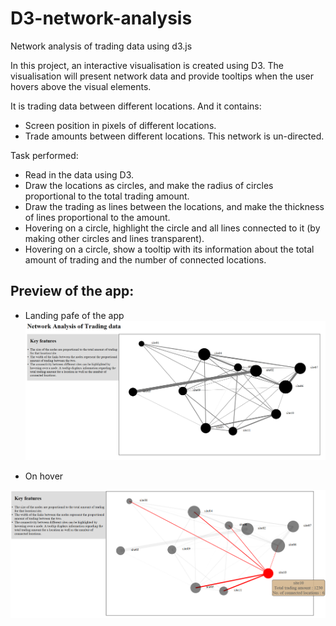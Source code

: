 # D3-network-analysis
Network analysis of trading data using d3.js

In this project, an interactive visualisation is created using D3. The visualisation will present network data and provide tooltips when the user hovers above the visual elements.

It is trading data between different locations. And it contains:

* Screen position in pixels of different locations.
* Trade amounts between different locations. This network is un-directed.

Task performed: 
* Read in the data using D3.
* Draw the locations as circles, and make the radius of circles proportional to the total trading amount.
* Draw the trading as lines between the locations, and make the thickness of lines proportional to the amount.
* Hovering on a circle, highlight the circle and all lines connected to it (by making other circles and lines transparent).
* Hovering on a circle, show a tooltip with its information about the total amount of trading and the number of connected locations.



## Preview of the app:

* Landing pafe of the app
![](images/landing_page.PNG)









* On hover

![](images/on_hover.PNG)
